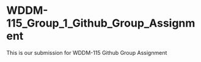 # WDDM-115_Group_1_Github_Group_Assignment
This is our submission for WDDM-115 Github Group Assignment
